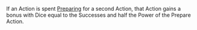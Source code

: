If an Action is spent [Preparing](https://github.com/LittleKingsguard/Eternity-Core/blob/1387327383b3450649408197bae483585201055e/SceneLevel/Actions/Prepare.md) for a second Action, that Action gains a bonus with Dice equal to the Successes and half the Power of the Prepare Action.